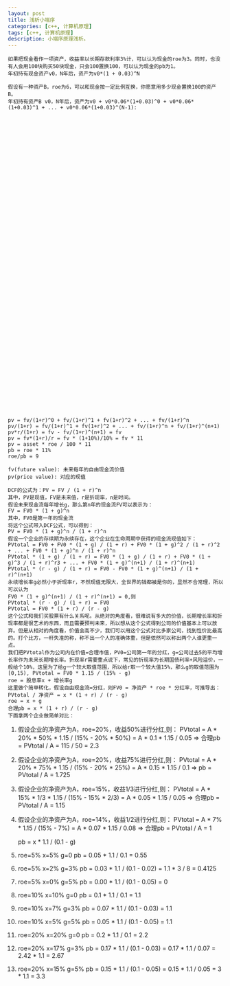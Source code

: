 ```yaml
---
layout: post
title: 浅析小端序
categories: [c++, 计算机原理]
tags: [c++, 计算机原理]
description: 小端序原理浅析。
---
```


    如果把现金看作一项资产，收益率以长期存款利率3%计，可以认为现金的roe为3。同时，也没有人会用100块购买50块现金，只会100置换100，可以认为现金的pb为1。
    年初持有现金资产v0，N年后，资产为v0*(1 + 0.03)^N

    假设有一种资产B，roe为6，可以和现金按一定比例互换，你愿意用多少现金置换100的资产B。
    年初持有资产B v0，N年后，资产为v0 + v0*0.06*(1+0.03)^0 + v0*0.06*(1+0.03)^1 + ... + v0*0.06*(1+0.03)^(N-1):



















































    pv = fv/(1+r)^0 + fv/(1+r)^1 + fv(1+r)^2 + ... + fv/(1+r)^n
    pv/(1+r) = fv/(1+r)^1 + fv(1+r)^2 + ... + fv/(1+r)^n + fv/(1+r)^(n+1)
    pv*r/(1+r) = fv - fv/(1+r)^(n+1) = fv
    pv = fv*(1+r)/r = fv * (1+10%)/10% = fv * 11
    pv = asset * roe / 100 * 11
    pb = roe * 11%
    roe/pb = 9

    fv(future value): 未来每年的自由现金流价值
    pv(price value): 对应的现值

    DCF的公式为：PV = FV / (1 + r)^n
    其中，PV是现值，FV是未来值，r是折现率，n是时间。
    假设未来现金流每年增长g，那么第n年的现金流FV可以表示为：
    FV = FV0 * (1 + g)^n
    其中，FV0是第一年的现金流
    将这个公式带入DCF公式，可以得到：
    PV = FV0 * (1 + g)^n / (1 + r)^n
    假设一个企业的存续期为永续存在，这个企业在生命周期中获得的现金流现值如下：
    PVtotal = FV0 + FV0 * (1 + g) / (1 + r) + FV0 * (1 + g)^2 / (1 + r)^2 + ... + FV0 * (1 + g)^n / (1 + r)^n
    PVtotal * (1 + g) / (1 + r) = FV0 * (1 + g) / (1 + r) + FV0 * (1 + g)^3 / (1 + r)^r3 + ... + FV0 * (1 + g)^(n+1) / (1 + r)^(n+1)
    PVtotal * (r - g) / (1 + r) = FV0 - FV0 * (1 + g)^(n+1) / (1 + r)^(n+1)
    永续增长率g必然小于折现率r，不然现值无限大，全世界的钱都被是你的，显然不合常理，所以可以认为
    FV0 * (1 + g)^(n+1) / (1 + r)^(n+1) = 0,则
    PVtotal * (r - g) / (1 + r) = FV0
    PVtotal = FV0 * (1 + r) / (r - g)
    这个公式和我们买股票有什么关系呢。从绝对的角度看，很难说有多大的价值，长期增长率和折现率都是很艺术的东西，而且需要预判未来，所以想从这个公式得到公司的价值基本上可以放弃。但是从相对的角度看，价值会高不少，我们可以用这个公式对比多家公司，找到性价比最高的。打个比方，一杆失准的称，称不出一个人的准确体重，但是依然可以称出两个人谁更重一点。
    我们把PVtotal作为公司内在价值=合理市值，PV0=公司第一年的分红，g=公司过去5的平均增长率作为未来长期增长率。折现率r需要重点说下，常见的折现率为长期国债利率+风险溢价，一般给个10%，这里为了给g一个较大取值范围，所以给r取一个较大值15%，那么g的取值范围为[0,15), PVtotal = FV0 * 1.15 / (15% - g)
    roe = 股息率x + 增长率g
    这里做个简单转化，假设自由现金流=分红，则FV0 = 净资产 * roe * 分红率，可推导出：
    PVtotal / 净资产 = x * (1 + r) / (r - g)
    roe = x + g
    合理pb = x * (1 + r) / (r - g)
    下面拿两个企业做简单对比：
1. 假设企业的净资产为A，roe=20%，收益50%进行分红,则：
PVtotal = A * 20% * 50% * 1.15 / (15% - 20% * 50%) = A * 0.1 * 1.15 / 0.05
=> 合理pb = PVtotal / A = 115 / 50 = 2.3
2. 假设企业的净资产为A，roe=20%，收益75%进行分红,则：
PVtotal = A * 20% * 75% * 1.15 / (15% - 20% * 25%) = A * 0.15 * 1.15 / 0.1
=> pb = PVtotal / A = 1.725
3. 假设企业的净资产为A，roe=15%，收益1/3进行分红,则：
PVtotal = A * 15% * 1/3 * 1.15 / (15% - 15% * 2/3) = A * 0.05 * 1.15 / 0.05
=> 合理pb = PVtotal / A = 1.15
4. 假设企业的净资产为A，roe=14%，收益1/2进行分红,则：
PVtotal = A * 7% * 1.15 / (15% - 7%) = A * 0.07 * 1.15 / 0.08
=> 合理pb = PVtotal / A = 1

    pb = x * 1.1 / (0.1 - g)

1. roe=5% x=5% g=0
pb = 0.05 * 1.1 / 0.1 = 0.55
2. roe=5% x=2% g=3%
pb = 0.03 * 1.1 / (0.1 - 0.02) = 1.1 * 3 / 8 = 0.4125
3. roe=5% x=0% g=5%
pb = 0.00 * 1.1 / (0.1 - 0.05) = 0

1. roe=10% x=10% g=0
pb = 0.1 * 1.1 / 0.1 = 1.1
2. roe=10% x=7% g=3%
pb = 0.07 * 1.1 / (0.1 - 0.03) = 1.1
3. roe=10% x=5% g=5%
pb = 0.05 * 1.1 / (0.1 - 0.05) = 1.1

1. roe=20% x=20% g=0
pb = 0.2 * 1.1 / 0.1 = 2.2
2. roe=20% x=17% g=3%
pb = 0.17 * 1.1 / (0.1 - 0.03) = 0.17 * 1.1 / 0.07 = 2.42 * 1.1 = 2.67
3. roe=20% x=15% g=5%
pb = 0.15 * 1.1 / (0.1 - 0.05) = 0.15 * 1.1 / 0.05 = 3 * 1.1 = 3.3
